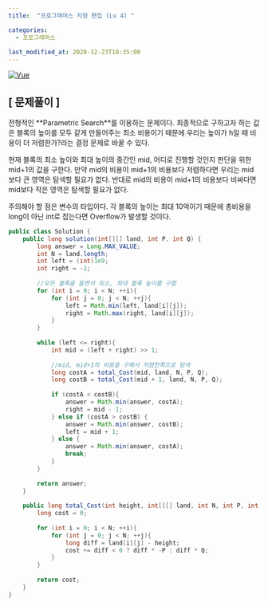 ```yaml
---
title:  "프로그래머스 지형 편집 (Lv 4) "

categories:
  - 프로그래머스
  
last_modified_at: 2020-12-23T18:35:00
---
```


[![Vue](https://user-images.githubusercontent.com/53072057/102956362-55bfd180-451b-11eb-9a24-2c0c2b4dbd3b.JPG)](https://programmers.co.kr/learn/courses/30/lessons/12984)  

<h2>[ 문제풀이 ]</h2>  
전형적인 **Parametric Search**를 이용하는 문제이다. 최종적으로 구하고자 하는 값은 블록의 높이를 모두 같게 만들어주는 최소 비용이기 때문에 우리는 높이가 h일 때 비용이 더 저렴한가?라는 결정 문제로 바꿀 수 있다.  

현재 블록의 최소 높이와 최대 높이의 중간인 mid, 어디로 진행할 것인지 판단을 위한 mid+1의 값을 구한다. 만약 mid의 비용이 mid+1의 비용보다 저렴하다면 우리는 mid보다 큰 영역은 탐색할 필요가 없다. 반대로 mid의 비용이 mid+1의 비용보다 비싸다면 mid보다 작은 영역은 탐색할 필요가 없다.  

주의해야 할 점은 변수의 타입이다. 각 블록의 높이는 최대 10억이기 때문에 총비용을 long이 아닌 int로 잡는다면 Overflow가 발생할 것이다.  

```java
public class Solution {
    public long solution(int[][] land, int P, int Q) {
        long answer = Long.MAX_VALUE;
        int N = land.length;
        int left = (int)1e9;
        int right = -1;
        
        //모든 블록을 돌면서 최소, 최대 블록 높이를 구함
        for (int i = 0; i < N; ++i){
            for (int j = 0; j < N; ++j){
                left = Math.min(left, land[i][j]);
                right = Math.max(right, land[i][j]);
            }
        }
        
        while (left <= right){
            int mid = (left + right) >> 1;
            
            //mid, mid+1의 비용을 구해서 저렴한쪽으로 탐색 
            long costA = total_Cost(mid, land, N, P, Q);
            long costB = total_Cost(mid + 1, land, N, P, Q);
            
            if (costA < costB){
                answer = Math.min(answer, costA);
                right = mid - 1;
            } else if (costA > costB) {
                answer = Math.min(answer, costB);
                left = mid + 1;
            } else {
                answer = Math.min(answer, costA);
                break;
            }
        }
        
        return answer;
    }
    
    public long total_Cost(int height, int[][] land, int N, int P, int Q){
        long cost = 0;
       
        for (int i = 0; i < N; ++i){
            for (int j = 0; j < N; ++j){
                long diff = land[i][j] - height;
                cost += diff < 0 ? diff * -P : diff * Q;
            }
        }
        
        return cost;
    }
}
```